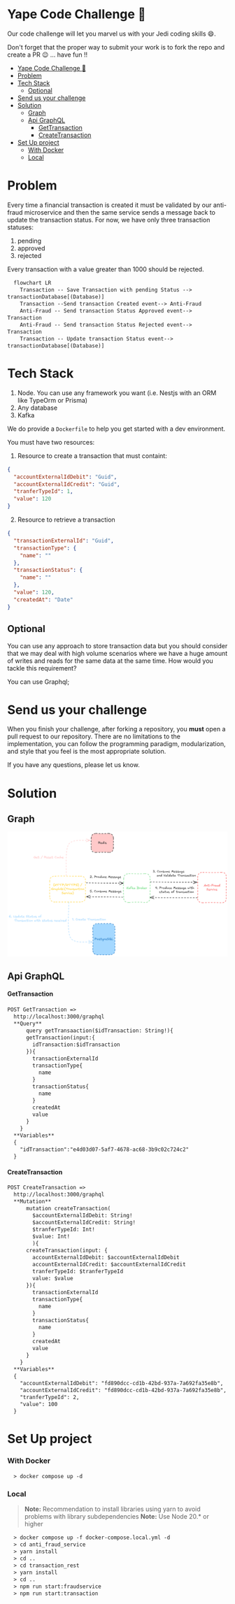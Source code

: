 # Yape Code Challenge :rocket:

Our code challenge will let you marvel us with your Jedi coding skills :smile:. 

Don't forget that the proper way to submit your work is to fork the repo and create a PR :wink: ... have fun !!

- [Yape Code Challenge :rocket:](#yape-code-challenge-rocket)
- [Problem](#problem)
- [Tech Stack](#tech-stack)
  - [Optional](#optional)
- [Send us your challenge](#send-us-your-challenge)
- [Solution](#solution)
  - [Graph](#graph)
  - [Api GraphQL](#api-graphql)
      - [GetTransaction](#gettransaction)
      - [CreateTransaction](#createtransaction)
- [Set Up project](#set-up-project)
    - [With Docker](#with-docker)
    - [Local](#local)

# Problem

Every time a financial transaction is created it must be validated by our anti-fraud microservice and then the same service sends a message back to update the transaction status.
For now, we have only three transaction statuses:

<ol>
  <li>pending</li>
  <li>approved</li>
  <li>rejected</li>  
</ol>

Every transaction with a value greater than 1000 should be rejected.

```mermaid
  flowchart LR
    Transaction -- Save Transaction with pending Status --> transactionDatabase[(Database)]
    Transaction --Send transaction Created event--> Anti-Fraud
    Anti-Fraud -- Send transaction Status Approved event--> Transaction
    Anti-Fraud -- Send transaction Status Rejected event--> Transaction
    Transaction -- Update transaction Status event--> transactionDatabase[(Database)]
```

# Tech Stack

<ol>
  <li>Node. You can use any framework you want (i.e. Nestjs with an ORM like TypeOrm or Prisma) </li>
  <li>Any database</li>
  <li>Kafka</li>    
</ol>

We do provide a `Dockerfile` to help you get started with a dev environment.

You must have two resources:

1. Resource to create a transaction that must containt:

```json
{
  "accountExternalIdDebit": "Guid",
  "accountExternalIdCredit": "Guid",
  "tranferTypeId": 1,
  "value": 120
}
```

2. Resource to retrieve a transaction

```json
{
  "transactionExternalId": "Guid",
  "transactionType": {
    "name": ""
  },
  "transactionStatus": {
    "name": ""
  },
  "value": 120,
  "createdAt": "Date"
}
```

## Optional

You can use any approach to store transaction data but you should consider that we may deal with high volume scenarios where we have a huge amount of writes and reads for the same data at the same time. How would you tackle this requirement?

You can use Graphql;

# Send us your challenge

When you finish your challenge, after forking a repository, you **must** open a pull request to our repository. There are no limitations to the implementation, you can follow the programming paradigm, modularization, and style that you feel is the most appropriate solution.

If you have any questions, please let us know.

# Solution
## Graph

![My Image](md_docs/graph-solution.png)

## Api GraphQL

#### GetTransaction

```
POST GetTransaction =>
  http://localhost:3000/graphql
  **Query**
      query getTransaaction($idTransaction: String!){
      getTransaction(input:{
        idTransaction:$idTransaction
      }){
        transactionExternalId
        transactionType{
          name
        }
        transactionStatus{
          name
        }
        createdAt
        value
      }
    }
  **Variables**
  {
    "idTransaction":"e4d03d07-5af7-4678-ac68-3b9c02c724c2"
  }
```

#### CreateTransaction

```
POST CreateTransaction =>
  http://localhost:3000/graphql
  **Mutation**
      mutation createTransaction(
        $accountExternalIdDebit: String!
        $accountExternalIdCredit: String!
        $tranferTypeId: Int!
        $value: Int!
        ){
      createTransaction(input: {
        accountExternalIdDebit: $accountExternalIdDebit
        accountExternalIdCredit: $accountExternalIdCredit
        tranferTypeId: $tranferTypeId
        value: $value
      }){
        transactionExternalId
        transactionType{
          name
        }
        transactionStatus{
          name
        }
        createdAt
        value
      }
    }
  **Variables**
  {
    "accountExternalIdDebit": "fd890dcc-cd1b-42bd-937a-7a692fa35e8b",
    "accountExternalIdCredit": "fd890dcc-cd1b-42bd-937a-7a692fa35e8b",
    "tranferTypeId": 2,
    "value": 100
  }
```

# Set Up project

### With Docker

```
  > docker compose up -d
```

### Local

> **Note:** Recommendation to install libraries using yarn to avoid problems with library subdependencies
>**Note:**  Use Node 20.*  or higher

```
  > docker compose up -f docker-compose.local.yml -d
  > cd anti_fraud_service
  > yarn install
  > cd ..
  > cd transaction_rest
  > yarn install
  > cd ..
  > npm run start:fraudservice
  > npm run start:transaction
```